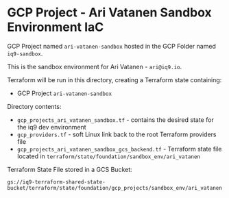 # GCP Project - Ari Vatanen Sandbox Environment IaC

GCP Project named `ari-vatanen-sandbox` hosted in the GCP Folder named `iq9-sandbox`.

This is the sandbox environment for Ari Vatanen - `ari@iq9.io`.

Terraform will be run in this directory, creating a Terraform state containing:

* GCP Project `ari-vatanen-sandbox`


Directory contents:

* `gcp_projects_ari_vatanen_sandbox.tf` - contains the desired state for the iq9 dev environment
* `gcp_providers.tf` - soft Linux link back to the root Terraform providers file
* `gcp_projects_ari_vatanen_sandbox_gcs_backend.tf` - Terraform state file located in `terraform/state/foundation/sandbox_env/ari_vatanen`

Terraform State File stored in a GCS Bucket:

`gs://iq9-terraform-shared-state-bucket/terraform/state/foundation/gcp_projects/sandbox_env/ari_vatanen`